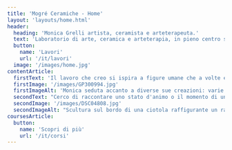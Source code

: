 ```yaml
---
title: 'Mogré Ceramiche - Home'
layout: 'layouts/home.html'
header:
  heading: 'Monica Grelli artista, ceramista e arteterapeuta.'
  text: 'Laboratorio di arte, ceramica e arteterapia, in pieno centro storico di Perugia.'
  button:
    name: 'Lavori'
    url: '/it/lavori'
  image: '/images/home.jpg'
contentArticle:
  firstText: 'Il lavoro che creo si ispira a figure umane che a volte escono da oggetti e contenitori. Amo creare personaggi e le storie che raccontano. Il mio linguaggio visivo coglie sguardi e fissa movimenti lievi di corpi e le loro espressioni.'
  firstImage: '/images/GP300994.jpg'
  firstImageAlt: 'Monica seduta accanto a diverse sue creazioni: varie teiere e tazze di ceramica'
  secondText: "Cerco di raccontare uno stato d'animo o il momento di una narrazione. Le idee vengono in un lampo o si sviluppano nel tempo, spinte dall'osservazione di ciò che è fuori e dentro di me."
  secondImage: '/images/DSC04808.jpg'
  secondImageAlt: "Scultura sul bordo di una ciotola raffigurante un ragazzino con un vestito e un cappellino verdi che guarda verso l'orizzonte. Al suo fianco è appeso un piccolo salvagente."
coursesArticle:
  button:
    name: 'Scopri di più'
    url: '/it/corsi'
---
```

